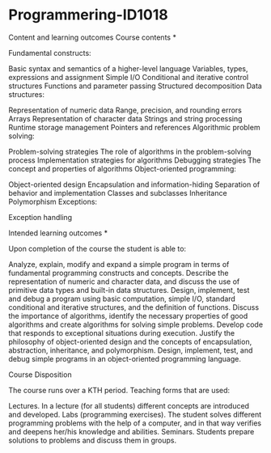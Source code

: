 # Programmering-ID1018

Content and learning outcomes
Course contents *

Fundamental constructs:

Basic syntax and semantics of a higher-level language
Variables, types, expressions and assignment
Simple I/O
Conditional and iterative control structures
Functions and parameter passing
Structured decomposition
Data structures:

Representation of numeric data
Range, precision, and rounding errors
Arrays
Representation of character data
Strings and string processing
Runtime storage management
Pointers and references
Algorithmic problem solving:

Problem-solving strategies
The role of algorithms in the problem-solving process
Implementation strategies for algorithms
Debugging strategies
The concept and properties of algorithms
Object-oriented programming:

Object-oriented design
Encapsulation and information-hiding
Separation of behavior and implementation
Classes and subclasses
Inheritance
Polymorphism
Exceptions:

Exception handling

Intended learning outcomes *

Upon completion of the course the student is able to:

Analyze, explain, modify and expand a simple program in terms of fundamental programming constructs and concepts.
Describe the representation of numeric and character data, and discuss the use of primitive data types and built-in data structures.
Design, implement, test and debug a program using basic computation, simple I/O, standard conditional and iterative structures, and the definition of functions.
Discuss the importance of algorithms, identify the necessary properties of good algorithms and create algorithms for solving simple problems.
Develop code that responds to exceptional situations during execution.
Justify the philosophy of object-oriented design and the concepts of encapsulation, abstraction, inheritance, and polymorphism.
Design, implement, test, and debug simple programs in an object-oriented programming language.

Course Disposition

The course runs over a KTH period. Teaching forms that are used:

Lectures. In a lecture (for all students) different concepts are introduced and developed.
Labs (programming exercises). The student solves different programming problems with the help of a computer, and in that way verifies and deepens her/his knowledge and abilities.
Seminars. Students prepare solutions to problems and discuss them in groups.
